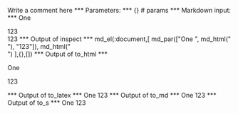 Write a comment here
*** Parameters: ***
{} # params 
*** Markdown input: ***
One
<div></div>123

<div></div>123
*** Output of inspect ***
md_el(:document,[
	md_par(["One ", md_html("<div></div>"), "123"]),
	md_html("<div></div>")
],{},[])
*** Output of to_html ***
<p>One <div/>123</p>
<div/>
*** Output of to_latex ***
One 123
*** Output of to_md ***
One 123
*** Output of to_s ***
One 123
